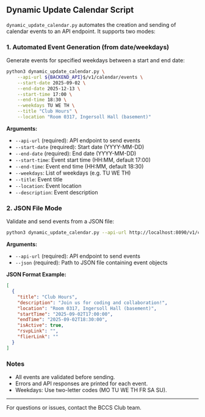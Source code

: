 ## Dynamic Update Calendar Script

`dynamic_update_calendar.py` automates the creation and sending of calendar events to an API endpoint. It supports two modes:

### 1. Automated Event Generation (from date/weekdays)

Generate events for specified weekdays between a start and end date:

```sh
python3 dynamic_update_calendar.py \
	--api-url ${BACKEND_API}$/v1/calendar/events \
	--start-date 2025-09-02 \
	--end-date 2025-12-13 \
	--start-time 17:00 \
	--end-time 18:30 \
	--weekdays TU WE TH \
	--title "Club Hours" \
	--location "Room 0317, Ingersoll Hall (basement)"
```

**Arguments:**

- `--api-url` (required): API endpoint to send events
- `--start-date` (required): Start date (YYYY-MM-DD)
- `--end-date` (required): End date (YYYY-MM-DD)
- `--start-time`: Event start time (HH:MM, default 17:00)
- `--end-time`: Event end time (HH:MM, default 18:30)
- `--weekdays`: List of weekdays (e.g. TU WE TH)
- `--title`: Event title
- `--location`: Event location
- `--description`: Event description

### 2. JSON File Mode

Validate and send events from a JSON file:

```sh
python3 dynamic_update_calendar.py --api-url http://localhost:8090/v1/calendar/events --json events.json
```

**Arguments:**

- `--api-url` (required): API endpoint to send events
- `--json` (required): Path to JSON file containing event objects

**JSON Format Example:**

```json
[
  {
    "title": "Club Hours",
    "description": "Join us for coding and collaboration!",
    "location": "Room 0317, Ingersoll Hall (basement)",
    "startTime": "2025-09-02T17:00:00",
    "endTime": "2025-09-02T18:30:00",
    "isActive": true,
    "rsvpLink": "",
    "flierLink": ""
  }
]
```

### Notes

- All events are validated before sending.
- Errors and API responses are printed for each event.
- Weekdays: Use two-letter codes (MO TU WE TH FR SA SU).

---

For questions or issues, contact the BCCS Club team.